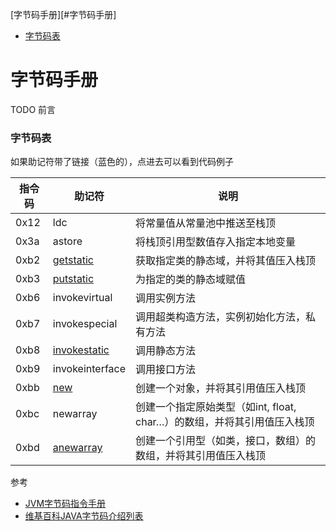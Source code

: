 [字节码手册][#字节码手册]
  - [字节码表](#字节码表)

# 字节码手册

TODO 前言

### 字节码表

如果助记符带了链接（蓝色的），点进去可以看到代码例子

|指令码|助记符|说明|
|--|--|--|
|0x12|ldc|将常量值从常量池中推送至栈顶|
|0x3a|astore|将栈顶引用型数值存入指定本地变量|
|0xb2|[getstatic](getstatic.md)|获取指定类的静态域，并将其值压入栈顶|
|0xb3|[putstatic](putstatic.md)|为指定的类的静态域赋值|
|0xb6|invokevirtual|调用实例方法|
|0xb7|invokespecial|调用超类构造方法，实例初始化方法，私有方法|
|0xb8|[invokestatic](invokestatic.md)|调用静态方法|
|0xb9|invokeinterface|调用接口方法|
|0xbb|[new](new.md)|创建一个对象，并将其引用值压入栈顶|
|0xbc|newarray|创建一个指定原始类型（如int, float, char…）的数组，并将其引用值压入栈顶|
|0xbd|[anewarray](anewarray.md)|创建一个引用型（如类，接口，数组）的数组，并将其引用值压入栈顶|

参考
- [JVM字节码指令手册](https://www.cnblogs.com/xpwi/p/11360692.html)
- [维基百科JAVA字节码介绍列表](https://en.wikipedia.org/wiki/Java_bytecode_instruction_listings)
